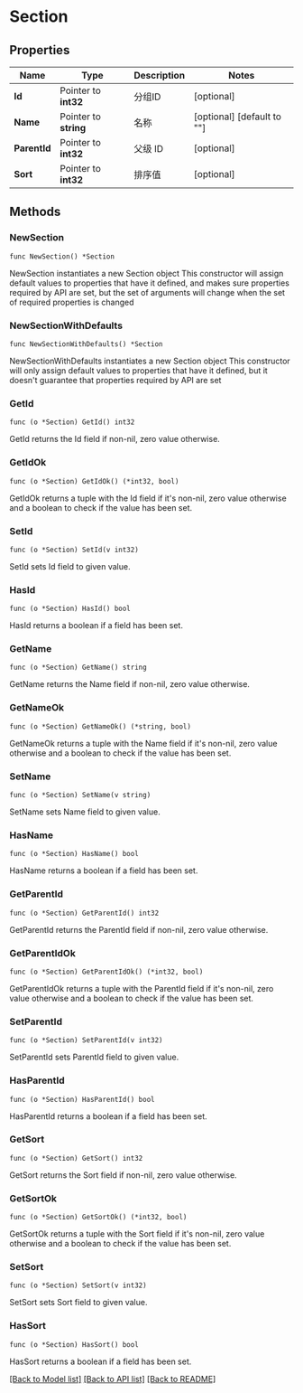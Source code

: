 # Section

## Properties

Name | Type | Description | Notes
------------ | ------------- | ------------- | -------------
**Id** | Pointer to **int32** | 分组ID | [optional] 
**Name** | Pointer to **string** | 名称 | [optional] [default to ""]
**ParentId** | Pointer to **int32** | 父级 ID | [optional] 
**Sort** | Pointer to **int32** | 排序值 | [optional] 

## Methods

### NewSection

`func NewSection() *Section`

NewSection instantiates a new Section object
This constructor will assign default values to properties that have it defined,
and makes sure properties required by API are set, but the set of arguments
will change when the set of required properties is changed

### NewSectionWithDefaults

`func NewSectionWithDefaults() *Section`

NewSectionWithDefaults instantiates a new Section object
This constructor will only assign default values to properties that have it defined,
but it doesn't guarantee that properties required by API are set

### GetId

`func (o *Section) GetId() int32`

GetId returns the Id field if non-nil, zero value otherwise.

### GetIdOk

`func (o *Section) GetIdOk() (*int32, bool)`

GetIdOk returns a tuple with the Id field if it's non-nil, zero value otherwise
and a boolean to check if the value has been set.

### SetId

`func (o *Section) SetId(v int32)`

SetId sets Id field to given value.

### HasId

`func (o *Section) HasId() bool`

HasId returns a boolean if a field has been set.

### GetName

`func (o *Section) GetName() string`

GetName returns the Name field if non-nil, zero value otherwise.

### GetNameOk

`func (o *Section) GetNameOk() (*string, bool)`

GetNameOk returns a tuple with the Name field if it's non-nil, zero value otherwise
and a boolean to check if the value has been set.

### SetName

`func (o *Section) SetName(v string)`

SetName sets Name field to given value.

### HasName

`func (o *Section) HasName() bool`

HasName returns a boolean if a field has been set.

### GetParentId

`func (o *Section) GetParentId() int32`

GetParentId returns the ParentId field if non-nil, zero value otherwise.

### GetParentIdOk

`func (o *Section) GetParentIdOk() (*int32, bool)`

GetParentIdOk returns a tuple with the ParentId field if it's non-nil, zero value otherwise
and a boolean to check if the value has been set.

### SetParentId

`func (o *Section) SetParentId(v int32)`

SetParentId sets ParentId field to given value.

### HasParentId

`func (o *Section) HasParentId() bool`

HasParentId returns a boolean if a field has been set.

### GetSort

`func (o *Section) GetSort() int32`

GetSort returns the Sort field if non-nil, zero value otherwise.

### GetSortOk

`func (o *Section) GetSortOk() (*int32, bool)`

GetSortOk returns a tuple with the Sort field if it's non-nil, zero value otherwise
and a boolean to check if the value has been set.

### SetSort

`func (o *Section) SetSort(v int32)`

SetSort sets Sort field to given value.

### HasSort

`func (o *Section) HasSort() bool`

HasSort returns a boolean if a field has been set.


[[Back to Model list]](../README.md#documentation-for-models) [[Back to API list]](../README.md#documentation-for-api-endpoints) [[Back to README]](../README.md)


